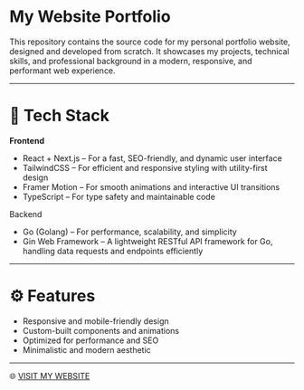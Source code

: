 # **My Website Portfolio**

This repository contains the source code for my personal portfolio website, designed and developed from scratch. It showcases my projects, technical skills, and professional background in a modern, responsive, and performant web experience.

---

# 🚀 Tech Stack

**Frontend**
- React + Next.js – For a fast, SEO-friendly, and dynamic user interface
- TailwindCSS – For efficient and responsive styling with utility-first design
- Framer Motion – For smooth animations and interactive UI transitions
- TypeScript – For type safety and maintainable code

Backend
- Go (Golang) – For performance, scalability, and simplicity
- Gin Web Framework – A lightweight RESTful API framework for Go, handling data requests and endpoints efficiently

---

# ⚙️ Features
- Responsive and mobile-friendly design
- Custom-built components and animations
- Optimized for performance and SEO
- Minimalistic and modern aesthetic

---

🌐 [VISIT MY WEBSITE](https://peterpulcini.ca)
